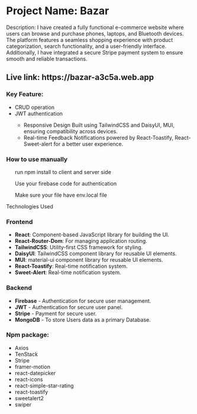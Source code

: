 <h1>Project Name: Bazar</h1>

<p>Description: I have created a fully functional e-commerce website where users can browse and purchase phones, laptops, and Bluetooth devices. The platform features a seamless shopping experience with product categorization, search functionality, and a user-friendly interface. Additionally, I have integrated a secure Stripe payment system to ensure smooth and reliable transactions.</p>

<h2>Live link: https://bazar-a3c5a.web.app</h2>

<h3>Key Feature:</h3>
<ul>
<li>CRUD operation</li>
<li>JWT authentication</li>


  - Responsive Design 
  Built using TailwindCSS and DaisyUI, MUI, ensuring compatibility across devices.
- Real-time Feedback
  Notifications powered by React-Toastify, React-Sweet-alert for a better user experience.

</ul>
<h3>How to use manually</h3>
<ul>
  <p>run npm install to client and server side</p>
   <p>Use your firebase code for authentication</p>    
    <p>Make sure your file have env.local file</p> 
</ul>

 Technologies Used 

### Frontend
- **React**: Component-based JavaScript library for building the UI.
- **React-Router-Dom**: For managing application routing.
- **TailwindCSS**: Utility-first CSS framework for styling.
- **DaisyUI**: TailwindCSS component library for reusable UI elements.
- **MUI**: material-ui component library for reusable UI elements.
- **React-Toastify**: Real-time notification system.
- **Sweet-Alert**: Real-time notification system.

### Backend
- **Firebase** - Authentication for secure user management.
- **JWT** - Authentication for secure user panel.
- **Stripe** - Payment for secure user.
- **MongoDB** - To store Users data as a primary Database.

<h3>Npm package:</h3>
<ul>
<li>Axios</li>
<li>TenStack</li>
<li>Stripe</li>
<li>framer-motion</li>
<li>react-datepicker</li>
<li>react-icons</li>
<li>react-simple-star-rating</li>
<li>react-toastify</li>
<li>sweetalert2</li>
<li>swiper</li>
</ul>

